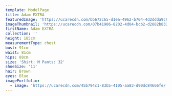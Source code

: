 ```yaml
---
template: ModelPage
title: Adam EXTRA
featuredImage: 'https://ucarecdn.com/bb672c65-d1ea-4962-b704-4d2ddda9c9a2/'
imageThumbnail: 'https://ucarecdn.com/07b41906-8202-4d04-bcb2-d2882b832800/'
firstName: Adam EXTRA
collection: ''
height: 185cm
measurementType: chest
bust: 91cm
waist: 81cm
hips: 88cm
size: 'Shirt: M Pants: 32'
shoeSize: '11'
hair: Brown
eyes: Blue
imagePortfolio:
  - image: 'https://ucarecdn.com/45b794c1-83b5-4105-aa83-d90dc84666fe/'
---
```


